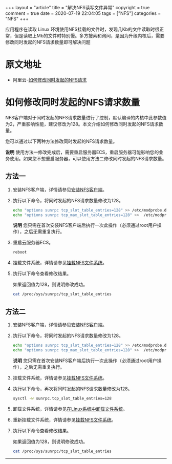 +++
layout = "article"
title = "解决NFS读写文件异常"
copyright = true
comment = true
date = 2020-07-19 22:04:05
tags = ["NFS"]
categories = "NFS"
+++

应用程序在读取 Linux 环境使用NFS挂载的文件时，发现几Kb的文件读取时很正常，但是读取上Mb的文件时特别慢。多方搜索和询问，是因为升级内核后，需要修改同时发起的NFS请求数量即可解决问题

<!-- more -->

原文地址
======

- 阿里云-[如何修改同时发起的NFS请求](https://help.aliyun.com/knowledge_detail/125389.html#task-1130493)

# 如何修改同时发起的NFS请求数量

NFS客户端对于同时发起的NFS请求数量进行了控制，默认编译的内核中此参数值为2，严重影响性能，建议修改为128。本文介绍如何修改同时发起的NFS请求数量。

您可以通过以下两种方法修改同时发起的NFS请求数量。

**说明** 使用方法一修改完成后，需要重启服务器ECS，重启服务器可能影响您的业务使用。如果您不想重启服务器，可以使用方法二修改同时发起的NFS请求数量。

## 方法一

1. 安装NFS客户端，详情请参见[安装NFS客户端](https://help.aliyun.com/document_detail/90529.html#section-kvj-d02-szj)。

2. 执行以下命令，将同时发起的NFS请求数量修改为128。

   ```bash
   echo "options sunrpc tcp_slot_table_entries=128" >> /etc/modprobe.d/sunrpc.conf
   echo "options sunrpc tcp_max_slot_table_entries=128" >>  /etc/modprobe.d/sunrpc.conf
   ```

   **说明** 您只需在首次安装NFS客户端后执行一次此操作（必须通过root用户操作），之后无需重复执行。

3. 重启云服务器ECS。

   ```bash
   reboot
   ```

4. 挂载文件系统，详情请参见[挂载NFS文件系统](https://help.aliyun.com/document_detail/90529.html#section-spc-nlh-cfb)。

5. 执行以下命令查看修改结果。

   如果返回值为128，则说明修改成功。

   ```bash
   cat /proc/sys/sunrpc/tcp_slot_table_entries
   ```

## 方法二

1. 安装NFS客户端，详情请参见[安装NFS客户端](https://help.aliyun.com/document_detail/90529.html#section-kvj-d02-szj)。

2. 执行以下命令，将同时发起的NFS请求数量修改为128。

   ```bash
   echo "options sunrpc tcp_slot_table_entries=128" >> /etc/modprobe.d/sunrpc.conf
   echo "options sunrpc tcp_max_slot_table_entries=128" >>  /etc/modprobe.d/sunrpc.conf
   ```

   **说明** 您只需在首次安装NFS客户端后执行一次此操作（必须通过root用户操作），之后无需重复执行。

3. 挂载文件系统，详情请参见[挂载NFS文件系统](https://help.aliyun.com/document_detail/90529.html#section-spc-nlh-cfb)。

4. 执行以下命令，再次将同时发起的NFS请求数量修改为128。

   ```bash
   sysctl -w sunrpc.tcp_slot_table_entries=128
   ```

5. 卸载文件系统，详情请参见[在Linux系统中卸载文件系统](https://help.aliyun.com/document_detail/91479.html#task-f5r-3kk-2fb)。

6. 重新挂载文件系统，详情请参见[挂载NFS文件系统](https://help.aliyun.com/document_detail/90529.html#section-spc-nlh-cfb)。

7. 执行以下命令查看修改结果。

   如果返回值为128，则说明修改成功。

   ```bash
   cat /proc/sys/sunrpc/tcp_slot_table_entries
   ```

---
